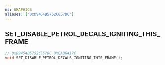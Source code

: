 ```yaml
---
ns: GRAPHICS
aliases: ["0xD9454B5752C857DC"]
---
```

## SET_DISABLE_PETROL_DECALS_IGNITING_THIS_FRAME

```c
// 0xD9454B5752C857DC 0xEAB6417C
void SET_DISABLE_PETROL_DECALS_IGNITING_THIS_FRAME();
```


